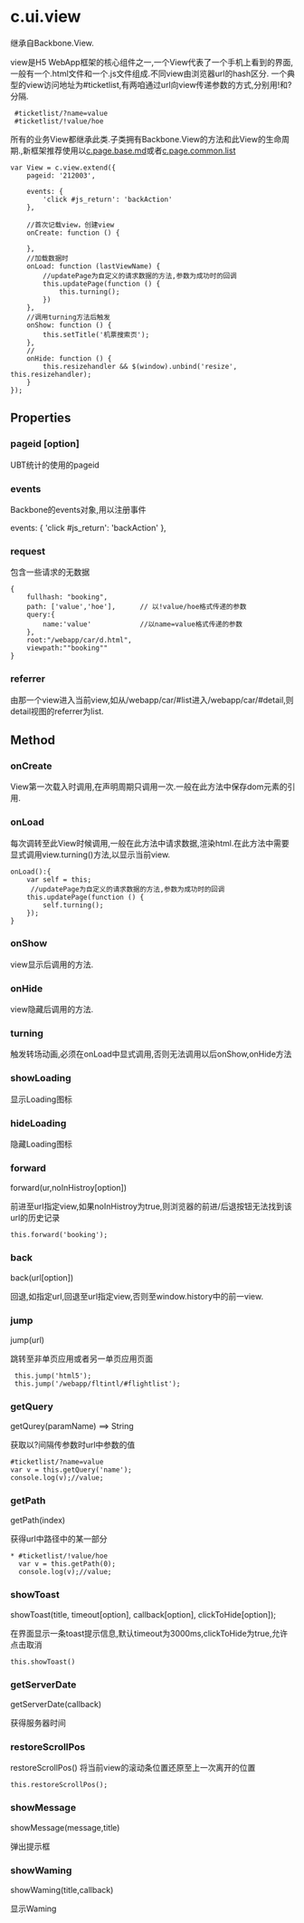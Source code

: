 c.ui.view
===========
继承自Backbone.View.

view是H5 WebApp框架的核心组件之一,一个View代表了一个手机上看到的界面,一般有一个.html文件和一个.js文件组成.不同view由浏览器url的hash区分.
一个典型的view访问地址为#ticketlist,有两咱通过url向view传递参数的方式,分别用!和?分隔.

     #ticketlist/?name=value
     #ticketlist/!value/hoe

所有的业务View都继承此类.子类拥有Backbone.View的方法和此View的生命周期.,新框架推荐使用以[c.page.base.md]()或者[c.page.common.list]()

    var View = c.view.extend({
        pageid: '212003',

        events: {
            'click #js_return': 'backAction'
        },

        //首次记载view，创建view
        onCreate: function () {

        },
        //加载数据时
        onLoad: function (lastViewName) {
            //updatePage为自定义的请求数据的方法,参数为成功时的回调
            this.updatePage(function () {
                this.turning();
            })
        },
        //调用turning方法后触发
        onShow: function () {
            this.setTitle('机票搜索页');
        },
        //
        onHide: function () {
            this.resizehandler && $(window).unbind('resize', this.resizehandler);
        }
    });
## Properties

### pageid [option]

UBT统计的使用的pageid

### events

Backbone的events对象,用以注册事件

   events: {
       'click #js_return': 'backAction'
   },

### request
包含一些请求的无数据

    {
        fullhash: "booking",
        path: ['value','hoe'],      // 以!value/hoe格式传递的参数
        query:{
            name:'value'            //以name=value格式传递的参数
        },
        root:"/webapp/car/d.html",
        viewpath:""booking""
    }
### referrer
由那一个view进入当前view,如从/webapp/car/#list进入/webapp/car/#detail,则detail视图的referrer为list.

## Method

### onCreate

View第一次载入时调用,在声明周期只调用一次.一般在此方法中保存dom元素的引用.

### onLoad

每次调转至此View时候调用,一般在此方法中请求数据,渲染html.在此方法中需要显式调用view.turning()方法,以显示当前view.

    onLoad():{
        var self = this;
         //updatePage为自定义的请求数据的方法,参数为成功时的回调
        this.updatePage(function () {
            self.turning();
        });
    }

### onShow

view显示后调用的方法.

### onHide

view隐藏后调用的方法.

### turning

触发转场动画,必须在onLoad中显式调用,否则无法调用以后onShow,onHide方法

### showLoading

显示Loading图标

### hideLoading

隐藏Loading图标

### forward

forward(ur,noInHistroy[option])

前进至url指定view,如果noInHistroy为true,则浏览器的前进/后退按钮无法找到该url的历史记录

    this.forward('booking');

### back

back(url[option])

回退,如指定url,回退至url指定view,否则至window.history中的前一view.

### jump

jump(url)

跳转至非单页应用或者另一单页应用页面

     this.jump('html5');
     this.jump('/webapp/fltintl/#flightlist');

### getQuery

getQurey(paramName) ==> String

获取以?间隔传参数时url中参数的值

    #ticketlist/?name=value
    var v = this.getQuery('name');
    console.log(v);//value;

### getPath

getPath(index)

获得url中路径中的某一部分

    * #ticketlist/!value/hoe
      var v = this.getPath(0);
      console.log(v);//value;

### showToast

showToast(title, timeout[option], callback[option], clickToHide[option]);

在界面显示一条toast提示信息,默认timeout为3000ms,clickToHide为true,允许点击取消

    this.showToast()

### getServerDate

getServerDate(callback)

获得服务器时间

### restoreScrollPos
restoreScrollPos()
将当前view的滚动条位置还原至上一次离开的位置

    this.restoreScrollPos();

### showMessage

showMessage(message,title)

弹出提示框

### showWaming

showWaming(title,callback)

显示Waming

